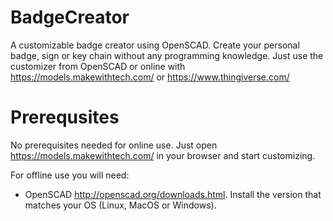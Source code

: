 # BadgeCreator

A customizable badge creator using OpenSCAD. Create your personal badge, sign or key chain without any programming knowledge. Just use the customizer from OpenSCAD or online with https://models.makewithtech.com/ or https://www.thingiverse.com/

# Prerequsites

No prerequisites needed for online use. Just open https://models.makewithtech.com/ in your browser and start customizing. 

For offline use you will need:

* OpenSCAD http://openscad.org/downloads.html. Install the version that matches your OS (Linux, MacOS or Windows).






